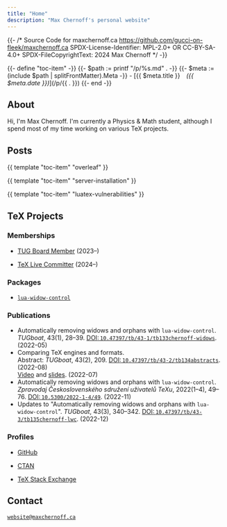 ```yaml
---
title: "Home"
description: "Max Chernoff's personal website"
---
```


{{- /* Source Code for maxchernoff.ca
     https://github.com/gucci-on-fleek/maxchernoff.ca
     SPDX-License-Identifier: MPL-2.0+ OR CC-BY-SA-4.0+
     SPDX-FileCopyrightText: 2024 Max Chernoff */ -}}

{{- define "toc-item" -}}
    {{- $path := printf "/p/%s.md" . -}}
    {{- $meta := (include $path | splitFrontMatter).Meta -}}
    - [{{ $meta.title }}&emsp;_({{ $meta.date }})_](/p/{{ . }})
{{- end -}}

About
-----

Hi, I'm Max Chernoff. I'm currently a Physics & Math student, although I
spend most of my time working on various TeX projects.


Posts
-----

<nav>

{{ template "toc-item" "overleaf" }}

{{ template "toc-item" "server-installation" }}

{{ template "toc-item" "luatex-vulnerabilities" }}

</nav>


TeX Projects
------------

### Memberships

- [<abbr>TUG</abbr> Board Member](https://tug.org/board.html) (2023–)

- [TeX Live Committer](https://git.texlive.info/texlive/commit/Master/tlpkg/bin?id=f136d5) (2024–)

### Packages

- [`lua-widow-control`](//ctan.org/pkg/lua-widow-control)

### Publications

- Automatically removing widows and orphans with `lua-widow-control`.
  *TUGboat*, 43(1), 28–39.
  [<abbr>DOI</abbr>:&#8239;`10.47397/tb/43-1/tb133chernoff-widows`](//tug.org/TUGboat/tb43-1/tb133chernoff-widows.html).
  (2022-05)
- Comparing TeX engines and formats.\
  Abstract: *TUGboat*, 43(2), 209.
  [<abbr>DOI</abbr>:&#8239;`10.47397/tb/43-2/tb134abstracts`](//tug.org/TUGboat/tb43-2/tb134abstracts.html).
  (2022-08)\
  [Video](//youtu.be/MNdAoza8VHU) and
  [slides](//tug.org/tug2022/assets/served/Max_Chernoff-TUG2022-chernoff-engines-slides.pdf).
  (2022-07)
- Automatically removing widows and orphans with `lua-widow-control`.
  *Zpravodaj Československého sdružení uživatelů TeXu*, 2022(1–4),
  49–76.
  [<abbr>DOI</abbr>:&#8239;`10.5300/2022-1-4/49`](//dml.cz/handle/10338.dmlcz/151108).
  (2022-11)
- Updates to "Automatically removing widows and orphans with
  `lua-widow-control`". *TUGboat*, 43(3), 340–342.
  [<abbr>DOI</abbr>:&#8239;`10.47397/tb/43-3/tb135chernoff-lwc`](//tug.org/TUGboat/tb43-3/tb135chernoff-lwc.html).
  (2022-12)

### Profiles

- [GitHub](https://github.com/gucci-on-fleek)

- [CTAN](https://ctan.org/author/chernoff)

- [TeX Stack Exchange](https://tex.stackexchange.com/users/270600/max-chernoff)


Contact
-------

[`website@maxchernoff.ca`](mailto:website@maxchernoff.ca)
